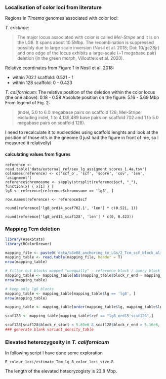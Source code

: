 ### Localisation of color loci from literature

Regions in _Timema_ genomes associated with color loci:

_T. cristinae_:

> The major locus associated with color is called _Mel-Stripe_ and it is on the LG8. It spans about 10.5Mbp. The recombination is suppressed possibly due to large scale inversion (Nosil et al. 2018; Doi: 10/gc28jr) and one edge of the locus exhibits a large-scale (~1 megabase pair) deletion (in the green morph, Villoutreix et al. 2020).

Relative coordinates from Figure 1 in Nosil et al. 2018:
 - within 702.1 scaffold: 0.521 - 1
 - within 128 scaffold: 0 - 0.423

_T. californicum_:
The relative position of the deletion within the color locus (the one above): 0.18 - 0.58
Absolute position on the figure: 5.16 - 5.69 Mbp
From legend of Fig. 2:

 > (indel, 5.0 to 6.0 megabase pairs on scaffold 128; Mel-Stripe excluding indel, 1 to 4,139,489 base pairs on scaffold 702 and 1 to 5.0 megabase pairs on scaffold 128).

I need to recalculate it to nucleotides using scaffold lenghts and look at the position of those nt’s in the gneome (I just had the figure in front of me, so I measured it relativelly)

#### calculating values from figures

```{R}
reference <- read.table('data/external_ref/sex_lg_assigment_scores_1.4a.tsv')
colnames(reference) <- c('scf_o', 'scf', 'score', 'cov', 'len', 'asignment')
reference$chromosome <- sapply(strsplit(reference$scf, "_"), function(x) { x[1] } )
lg8 <- reference[reference$chromosome == 'lg8', ]

row.names(reference) <- reference$scf

round(reference['lg8_ord14_scaf702.1', 'len'] * c(0.521, 1))

round(reference['lg8_ord15_scaf128', 'len'] * c(0, 0.423))

```



### Mapping Tcm deletion

```r
library(AsexStats)
library(RColorBrewer)

mapping_file <- paste0('data/b3v08_anchoring_to_LGs/2_Tcm_scf_block_alignment.tsv')
mapping_table <- read.table(mapping_file, header = T)
nrow(mapping_table)

# filter out blocks mapped "unequally" - reference block / query block can not be < 0.5
mapping_table <- mapping_table[abs(mapping_table$block_r_end - mapping_table$block_r_start) / mapping_table$block_size > 0.5, ]
nrow(mapping_table)

# keep only lg8 blocks
mapping_table <- mapping_table[mapping_table$lg == 'lg8', ]
nrow(mapping_table)

mapping_table <- mapping_table[order(mapping_table$lg, mapping_table$lg_start), ]

scaf128 <- mapping_table[mapping_table$ref == "lg8_ord15_scaf128",]

scaf128[scaf128$block_r_start < 5.69e6 & scaf128$block_r_end > 5.16e6, ]
### generate blank variant_density_table
```

### Elevated heterozygosity in _T. californicum_

In following script I have done some exploration

```
E_colour_loci/estimate_Tcm_lg_8_color_loci_size.R
```

The length of the elevated heteoryzogisty is 23.8 Mbp.
